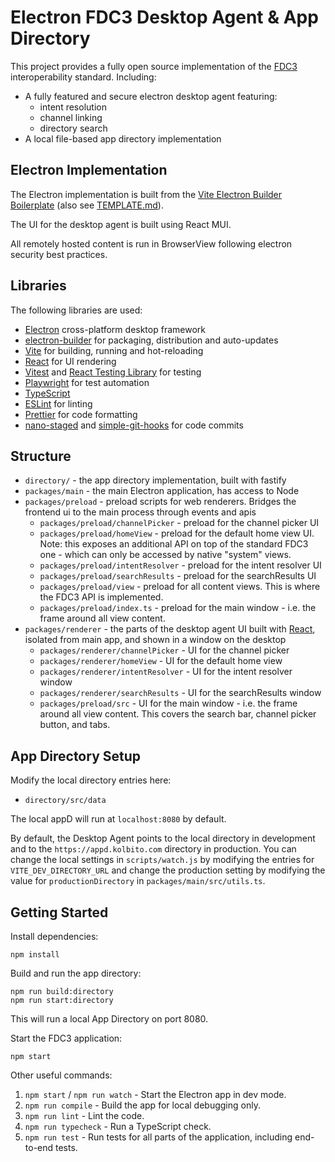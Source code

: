 # Electron FDC3 Desktop Agent & App Directory

This project provides a fully open source implementation of the [FDC3](https://fdc3.finos.com) interoperability standard.  Including:
- A fully featured and secure electron desktop agent featuring:
    - intent resolution
    - channel linking
    - directory search
- A local file-based app directory implementation

## Electron Implementation

The Electron implementation is built from the [Vite Electron Builder Boilerplate] (also see [TEMPLATE.md](./TEMPLATE.md)). 

The UI for the desktop agent is built using React MUI.

All remotely hosted content is run in BrowserView following electron security best practices.


## Libraries

The following libraries are used:
- [Electron] cross-platform desktop framework
- [electron-builder] for packaging, distribution and auto-updates
- [Vite] for building, running and hot-reloading
- [React] for UI rendering
- [Vitest] and [React Testing Library] for testing
- [Playwright] for test automation
- [TypeScript]
- [ESLint] for linting
- [Prettier] for code formatting
- [nano-staged] and [simple-git-hooks] for code commits


[Electron]: https://github.com/electron/electron
[electron-builder]: https://github.com/electron-userland/electron-builder
[Vite]: https://github.com/vitejs/vite/
[Vite Electron Builder Boilerplate]: https://github.com/cawa-93/vite-electron-builder
[Vitest]: https://vitest.dev/
[React]: https://reactjs.org/
[MUI]: https://github.com/mui
[React Testing Library]: https://testing-library.com/docs/react-testing-library/intro/
[Typescript]: https://github.com/microsoft/TypeScript/
[Playwright]: https://playwright.dev
[Prettier]: https://prettier.io/
[ESLint]: https://eslint.org/
[nano-staged]: https://github.com/usmanyunusov/nano-staged
[simple-git-hooks]: https://github.com/toplenboren/simple-git-hooks
[fastify]: https://www.fastify.io/

## Structure

- `directory/`   - the app directory implementation, built with fastify
- `packages/main` - the main Electron application, has access to Node
- `packages/preload` - preload scripts for web renderers.  Bridges the frontend ui to the main process through events and apis
    - `packages/preload/channelPicker` - preload for the channel picker UI
    - `packages/preload/homeView` - preload for the default home view UI. Note: this exposes an additional API on top of the standard FDC3 one - which can only be accessed by native "system" views.
    - `packages/preload/intentResolver` - preload for the intent resolver UI
    - `packages/preload/searchResults` - preload for the searchResults UI
    - `packages/preload/view` - preload for all content views.  This is where the FDC3 API is implemented.
    - `packages/preload/index.ts` - preload for the main window - i.e. the frame around all view content.
- `packages/renderer` - the parts of the desktop agent UI built with [React], isolated from main app, and shown in a window on the desktop
    - `packages/renderer/channelPicker` - UI for the channel picker
    - `packages/renderer/homeView` - UI for the default home view
    - `packages/renderer/intentResolver` - UI for the intent resolver window
    - `packages/renderer/searchResults` - UI for the searchResults window
    - `packages/preload/src` - UI for the main window - i.e. the frame around all view content.  This covers the search bar, channel picker button, and tabs.

## App Directory Setup

Modify the local directory entries here:

- `directory/src/data`

The local appD will run at `localhost:8080` by default.

By default, the Desktop Agent points to the local directory in development and to the `https://appd.kolbito.com` directory in production.  You can change the local settings in `scripts/watch.js` by modifying the entries for `VITE_DEV_DIRECTORY_URL` and change the production setting by modifying the value for `productionDirectory` in `packages/main/src/utils.ts`.

## Getting Started

Install dependencies:

~~~
npm install
~~~

Build and run the app directory:

~~~
npm run build:directory
npm run start:directory
~~~

This will run a local App Directory on port 8080.

Start the FDC3 application:

~~~
npm start
~~~

Other useful commands:

1. `npm start` / `npm run watch` - Start the Electron app in dev mode.
1. `npm run compile` - Build the app for local debugging only.
1. `npm run lint` - Lint the code.
1. `npm run typecheck` - Run a TypeScript check.
1. `npm run test` - Run tests for all parts of the application, including end-to-end tests.

